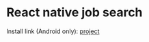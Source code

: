 # React native job search

Install link (Android only): [project](https://expo.dev/@cknowlden/react_native_jobs?serviceType=classic&distribution=expo-go)
